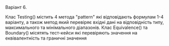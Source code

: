  
Варіант 6.

Клас Testing() містить 4 метода "pattern" які відповідають формулам 1-4 варіанту, а також метод який 
перевіряє вхідні дані на відповідність типу, максимального та мінімального діапазонів.
Клас Equivalence()  та Boundary() місятять тест-кeйси які перевіряють значення на еквівалентність та граничні значення
